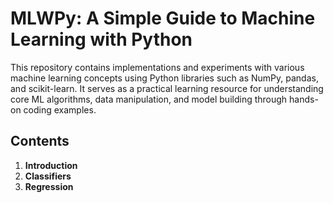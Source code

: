 
# MLWPy: A Simple Guide to Machine Learning with Python

This repository contains implementations and experiments with various machine learning concepts using Python libraries such as NumPy, pandas, and scikit-learn. It serves as a practical learning resource for understanding core ML algorithms, data manipulation, and model building through hands-on coding examples.

## Contents
1. **Introduction**
2. **Classifiers**
3. **Regression**

